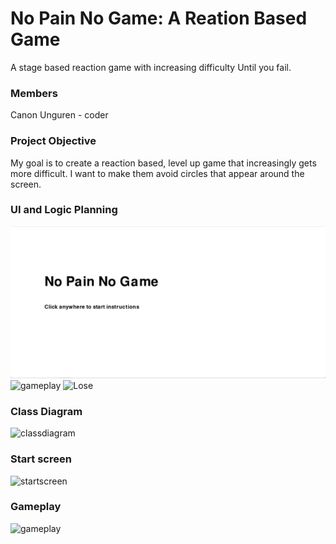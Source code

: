 # No Pain No Game: A Reation Based Game
A stage based reaction game with increasing difficulty Until you fail. 

### Members
Canon Unguren - coder

### Project Objective
My goal is to create a reaction based, level up game that increasingly gets more difficult. I want to make them avoid circles that appear around the screen. 

### UI and Logic Planning
![start](https://github.com/CanonU/individualProjectGame/blob/main/images/StartScreen.png?raw=true)
![gameplay]()
![Lose]()
### Class Diagram
![classdiagram]()
### Start screen
![startscreen]()
### Gameplay
![gameplay]()
